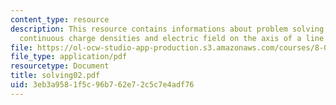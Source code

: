 ```yaml
---
content_type: resource
description: This resource contains informations about problem solving strategies,
  continuous charge densities and electric field on the axis of a line of charge.
file: https://ol-ocw-studio-app-production.s3.amazonaws.com/courses/8-02-physics-ii-electricity-and-magnetism-spring-2007/3eb3a9581f5c96b762e72c5c7e4adf76_solving02.pdf
file_type: application/pdf
resourcetype: Document
title: solving02.pdf
uid: 3eb3a958-1f5c-96b7-62e7-2c5c7e4adf76
---
```

